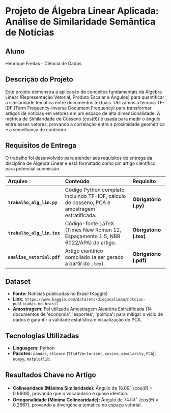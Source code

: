 # Projeto de Álgebra Linear Aplicada: Análise de Similaridade Semântica de Notícias

## Aluno
Henrique Freitas - Ciência de Dados

## Descrição do Projeto
Este projeto demonstra a aplicação de conceitos fundamentais da Álgebra Linear (Representação Vetorial, Produto Escalar e Ângulos) para quantificar a similaridade temática entre documentos textuais. Utilizamos a técnica TF-IDF (Term Frequency-Inverse Document Frequency) para transformar artigos de notícias em vetores em um espaço de alta dimensionalidade. A métrica de Similaridade de Cosseno (cos(θ)) é usada para medir o ângulo entre esses vetores, provando a correlação entre a proximidade geométrica e a semelhança de conteúdo.

## Requisitos de Entrega
O trabalho foi desenvolvido para atender aos requisitos de entrega da disciplina de Álgebra Linear e está formatado como um artigo científico para potencial submissão.

| Arquivo | Conteúdo | Requisito |
| :--- | :--- | :--- |
| **`trabalho_alg_lin.py`** | Código Python completo, incluindo TF-IDF, cálculo de cosseno, PCA e amostragem estratificada. | **Obrigatório (.py)** |
| **`trabalho_alg_lin.tex`** | Código-fonte LaTeX (Times New Roman 12, Espaçamento 1.5, NBR 6022/APA) do artigo. | **Obrigatório (.tex)** |
| **`analise_vetorial.pdf`** | Artigo científico compilado (a ser gerado a partir do `.tex`). | **Obrigatório (.pdf)** |

## Dataset
* **Fonte:** Notícias publicadas no Brasil (Kaggle)
* **Link:** `https://www.kaggle.com/datasets/diogocaliman/notcias-publicadas-no-brasil`
* **Amostragem:** Foi utilizada Amostragem Aleatória Estratificada (14 documentos de 'economia', 'esportes', 'política') para mitigar o vício de dados e garantir a validade estatística e visualização do PCA.

## Tecnologias Utilizadas
* **Linguagem:** Python
* **Pacotes:** `pandas`, `sklearn` (`TfidfVectorizer`, `cosine_similarity`, `PCA`), `numpy`, `matplotlib`.

## Resultados Chave no Artigo
* **Colinearidade (Máxima Similaridade):** Ângulo de $16.09^\circ$ (cos($\theta$) = 0.9608), provando que o vocabulário é quase idêntico.
* **Ortogonalidade (Mínima Colinearidade):** Ângulo de $74.53^\circ$ (cos($\theta$) = 0.2667), provando a divergência temática no espaço vetorial.
